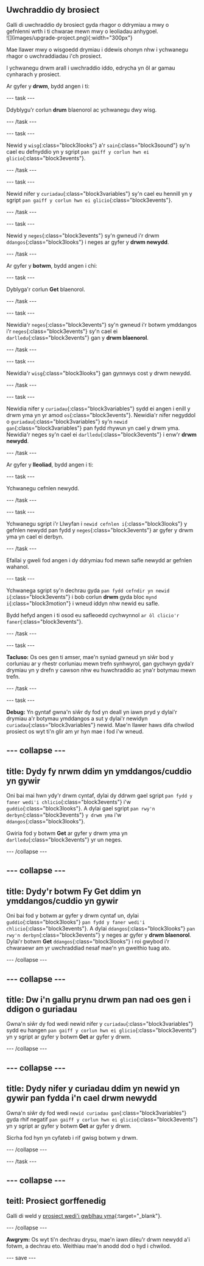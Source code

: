 ## Uwchraddio dy brosiect

<div style="display: flex; flex-wrap: wrap">
<div style="flex-basis: 200px; flex-grow: 1; margin-right: 15px;">
Galli di uwchraddio dy brosiect gyda rhagor o ddrymiau a mwy o gefnlenni wrth i ti chwarae mewn mwy o leoliadau anhygoel. 
</div>
<div>
![](images/upgrade-project.png){:width="300px"}
</div>
</div>

Mae llawer mwy o wisgoedd drymiau i ddewis ohonyn nhw i ychwanegu rhagor o uwchraddiadau i'ch prosiect.

I ychwanegu drwm arall i uwchraddio iddo, edrycha yn ôl ar gamau cynharach y prosiect.

Ar gyfer y **drwm**, bydd angen i ti:

--- task ---

Ddyblygu'r corlun **drum** blaenorol ac ychwanegu dwy wisg.

--- /task ---

--- task ---

Newid y `wisg`{:class="block3looks"} a'r `sain`{:class="block3sound"} sy'n cael eu defnyddio yn y sgript `pan gaiff y corlun hwn ei glicio`{:class="block3events"}.

--- /task ---

--- task ---

Newid nifer y `curiadau`{:class="block3variables"} sy'n cael eu hennill yn y sgript `pan gaiff y corlun hwn ei glicio`{:class="block3events"}.

--- /task ---

--- task ---

Newid y `neges`{:class="block3events"} sy'n gwneud i'r drwm `ddangos`{:class="block3looks"} i neges ar gyfer y **drwm newydd**.

--- /task ---

Ar gyfer y **botwm**, bydd angen i chi:

--- task ---

Dyblyga'r corlun **Get** blaenorol.

--- /task ---

--- task ---

Newidia'r `neges`{:class="block3events"} sy'n gwneud i'r botwm ymddangos i'r `neges`{:class="block3events"} sy'n cael ei `darlledu`{:class="block3events"} gan y **drwm blaenorol**.

--- /task ---

--- task ---

Newidia'r `wisg`{:class="block3looks"} gan gynnwys cost y drwm newydd.

--- /task ---

--- task ---

Newidia nifer y `curiadau`{:class="block3variables"} sydd ei angen i enill y drwm yma yn yr amod `os`{:class="block3events"}. Newidia'r nifer negyddol o `guriadau`{:class="block3variables"} sy'n `newid gan`{:class="block3variables"} pan fydd rhywun yn cael y drwm yma. Newidia'r neges sy'n cael ei `darlledu`{:class="block3events"} i enw'r **drwm newydd**.

--- /task ---

Ar gyfer y **lleoliad**, bydd angen i ti:

--- task ---

Ychwanegu cefnlen newydd.

--- /task ---

--- task ---

Ychwanegu sgript i'r Llwyfan i `newid cefnlen i`{:class="block3looks"} y gefnlen newydd pan fydd y `neges`{:class="block3events"} ar gyfer y drwm yma yn cael ei derbyn.

--- /task ---

Efallai y gweli fod angen i dy ddrymiau fod mewn safle newydd ar gefnlen wahanol.

--- task ---

Ychwanega sgript sy'n dechrau gyda `pan fydd cefndir yn newid i`{:class="block3events"} i bob corlun **drwm** gyda bloc `mynd i`{:class="block3motion"} i wneud iddyn nhw newid eu safle.

Bydd hefyd angen i ti osod eu safleoedd cychwynnol `ar ôl clicio'r faner`{:class="block3events"}.

--- /task ---

--- task ---

**Tacluso:** Os oes gen ti amser, mae'n syniad gwneud yn siŵr bod y corluniau ar y rhestr corluniau mewn trefn synhwyrol, gan gychwyn gyda'r drymiau yn y drefn y cawson nhw eu huwchraddio ac yna'r botymau mewn trefn.

--- /task ---

--- task ---

**Debug:** Yn gyntaf gwna'n siŵr dy fod yn deall yn iawn pryd y dylai'r drymiau a'r botymau ymddangos a sut y dylai'r newidyn `curiadau`{:class="block3variables"} newid. Mae'n llawer haws difa chwilod prosiect os wyt ti'n glir am yr hyn mae i fod i'w wneud.

--- collapse ---
---
title: Dydy fy nrwm ddim yn ymddangos/cuddio yn gywir
---

Oni bai mai hwn ydy'r drwm cyntaf, dylai dy ddrwm gael sgript `pan fydd y faner wedi'i chlicio`{:class="block3events"} i'w `guddio`{:class="block3looks"}. A dylai gael sgript `pan rwy'n derbyn`{:class="block3events"} `y drwm yma` i'w `ddangos`{:class="block3looks"}.

Gwiria fod y botwm **Get** ar gyfer y drwm yma yn `darlledu`{:class="block3events"} yr un neges.


--- /collapse ---

--- collapse ---
---
title: Dydy'r botwm Fy Get ddim yn ymddangos/cuddio yn gywir
---

Oni bai fod y botwm ar gyfer y drwm cyntaf un, dylai `guddio`{:class="block3looks"} `pan fydd y faner wedi'i chlicio`{:class="block3events"}. A dylai `ddangos`{:class="block3looks"} `pan rwy'n derbyn`{:class="block3events"} y neges ar gyfer y **drwm blaenorol**. Dylai'r botwm **Get** `ddangos`{:class="block3looks"} i roi gwybod i'r chwaraewr am yr uwchraddiad nesaf mae'n yn gweithio tuag ato.

--- /collapse ---

--- collapse ---
---
title: Dw i'n gallu prynu drwm pan nad oes gen i ddigon o guriadau
---

Gwna'n siŵr dy fod wedi newid nifer y `curiadau`{:class="block3variables"} sydd eu hangen `pan gaiff y corlun hwn ei glicio`{:class="block3events"} yn y sgript ar gyfer y botwm **Get** ar gyfer y drwm.

--- /collapse ---

--- collapse ---
---
title: Dydy nifer y curiadau ddim yn newid yn gywir pan fydda i'n cael drwm newydd
---

Gwna'n siŵr dy fod wedi `newid curiadau gan`{:class="block3variables"} gyda rhif negatif `pan gaiff y corlun hwn ei glicio`{:class="block3events"} yn y sgript ar gyfer y botwm **Get** ar gyfer y drwm.

Sicrha fod hyn yn cyfateb i rif gwisg botwm y drwm.

--- /collapse ---

--- /task ---

--- collapse ---
---
teitl: Prosiect gorffenedig
---

Galli di weld y [prosiect wedi'i gwblhau yma](https://scratch.mit.edu/projects/522323676/){:target="_blank"}.

--- /collapse ---

**Awgrym:** Os wyt ti'n dechrau drysu, mae'n iawn dileu'r drwm newydd a'i fotwm, a dechrau eto. Weithiau mae'n anodd dod o hyd i chwilod.

--- save ---
